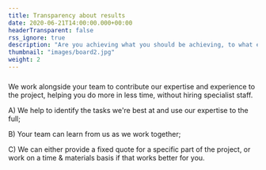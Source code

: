 ```yaml
---
title: Transparency about results  
date: 2020-06-21T14:00:00.000+00:00
headerTransparent: false
rss_ignore: true
description: "Are you achieving what you should be achieving, to what extent, and for whom?" 
thumbnail: "images/board2.jpg"
weight: 2
---
```


###

We work alongside your team to contribute our expertise and experience to the project, helping you do more in less time, without hiring specialist staff.

A) We help to identify the tasks we're best at and use our expertise to the full;

B) Your team can learn from us as we work together;

C) We can either provide a fixed quote for a specific part of the project, or work on a time & materials basis if that works better for you.
